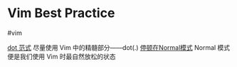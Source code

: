 # Vim Best Practice
#vim

[dot 范式](../../files/books/Vim.pdf#page=54)
尽量使用 Vim 中的精髓部分——dot(.)
[停顿在Normal模式](../../files/books/Vim.pdf#page=57)
Normal 模式便是我们使用 Vim 时最自然放松的状态